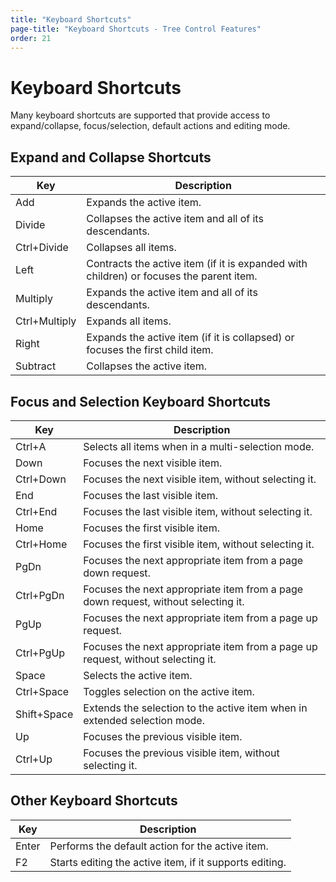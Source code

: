 ```yaml
---
title: "Keyboard Shortcuts"
page-title: "Keyboard Shortcuts - Tree Control Features"
order: 21
---
```

# Keyboard Shortcuts

Many keyboard shortcuts are supported that provide access to expand/collapse, focus/selection, default actions and editing mode.

## Expand and Collapse Shortcuts

| Key | Description |
|-----|-----|
| Add | Expands the active item. |
| Divide | Collapses the active item and all of its descendants. |
| Ctrl+Divide | Collapses all items. |
| Left | Contracts the active item (if it is expanded with children) or focuses the parent item. |
| Multiply | Expands the active item and all of its descendants. |
| Ctrl+Multiply | Expands all items. |
| Right | Expands the active item (if it is collapsed) or focuses the first child item. |
| Subtract | Collapses the active item. |

## Focus and Selection Keyboard Shortcuts

| Key | Description |
|-----|-----|
| Ctrl+A | Selects all items when in a multi-selection mode. |
| Down | Focuses the next visible item. |
| Ctrl+Down | Focuses the next visible item, without selecting it. |
| End | Focuses the last visible item. |
| Ctrl+End | Focuses the last visible item, without selecting it. |
| Home | Focuses the first visible item. |
| Ctrl+Home | Focuses the first visible item, without selecting it. |
| PgDn | Focuses the next appropriate item from a page down request. |
| Ctrl+PgDn | Focuses the next appropriate item from a page down request, without selecting it. |
| PgUp | Focuses the next appropriate item from a page up request. |
| Ctrl+PgUp | Focuses the next appropriate item from a page up request, without selecting it. |
| Space | Selects the active item. |
| Ctrl+Space | Toggles selection on the active item. |
| Shift+Space | Extends the selection to the active item when in extended selection mode. |
| Up  | Focuses the previous visible item. |
| Ctrl+Up | Focuses the previous visible item, without selecting it. |

## Other Keyboard Shortcuts

| Key | Description |
|-----|-----|
| Enter | Performs the default action for the active item. |
| F2  | Starts editing the active item, if it supports editing. |
